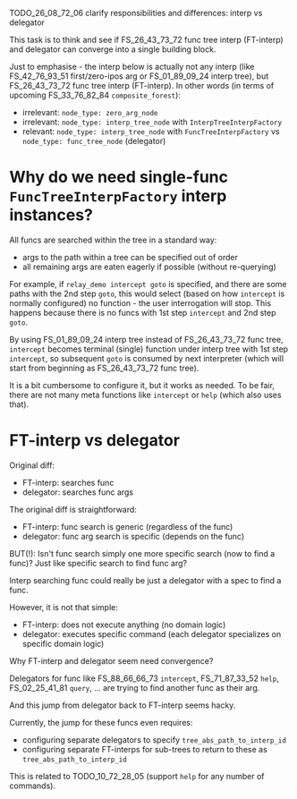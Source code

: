 
TODO_26_08_72_06 clarify responsibilities and differences: interp vs delegator

This task is to think and see if FS_26_43_73_72 func tree interp (FT-interp) and delegator can
converge into a single building block.

Just to emphasise - the interp below is actually not any interp
(like FS_42_76_93_51 first/zero-ipos arg or FS_01_89_09_24 interp tree),
but FS_26_43_73_72 func tree interp (FT-interp).
In other words (in terms of upcoming FS_33_76_82_84 `composite_forest`):
*   irrelevant: `node_type: zero_arg_node`
*   irrelevant: `node_type: interp_tree_node` with `InterpTreeInterpFactory`
*   relevant: `node_type: interp_tree_node` with `FuncTreeInterpFactory` vs `node_type: func_tree_node` (delegator)

# Why do we need single-func `FuncTreeInterpFactory` interp instances?

All funcs are searched within the tree in a standard way:
*   args to the path within a tree can be specified out of order
*   all remaining args are eaten eagerly if possible (without re-querying)

For example, if `relay_demo intercept goto` is specified, and there are some paths with the 2nd step `goto`,
this would select (based on how `intercept` is normally configured) no function - the user interrogation will stop.
This happens because there is no funcs with 1st step `intercept` and 2nd step `goto`.

By using FS_01_89_09_24 interp tree instead of FS_26_43_73_72 func tree,
`intercept` becomes terminal (single) function under interp tree with 1st step `intercept`,
so subsequent `goto` is consumed by next interpreter (which will start from beginning as FS_26_43_73_72 func tree).

It is a bit cumbersome to configure it, but it works as needed.
To be fair, there are not many meta functions like `intercept` or `help` (which also uses that).

# FT-interp vs delegator

Original diff:
*   FT-interp: searches func
*   delegator: searches func args

The original diff is straightforward:
*   FT-interp: func search is generic (regardless of the func)
*   delegator: func arg search is specific (depends on the func)

BUT(!): Isn't func search simply one more specific search (now to find a func)? Just like specific search to find func arg?

Interp searching func could really be just a delegator with a spec to find a func.

However, it is not that simple:
*   FT-interp: does not execute anything (no domain logic)
*   delegator: executes specific command (each delegator specializes on specific domain logic)

Why FT-interp and delegator seem need convergence?

Delegators for func like FS_88_66_66_73 `intercept`, FS_71_87_33_52 `help`, FS_02_25_41_81 `query`, ...
are trying to find another func as their arg.

And this jump from delegator back to FT-interp seems hacky.

Currently, the jump for these funcs even requires:
*   configuring separate delegators to specify `tree_abs_path_to_interp_id`
*   configuring separate FT-interps for sub-trees to return to these as `tree_abs_path_to_interp_id`

This is related to TODO_10_72_28_05 (support `help` for any number of commands).
